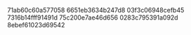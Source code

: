 71ab60c60a577058
6651eb3634b247d8
03f3c06948cefb45
7316b14fff91491d
75c200e7ae46d656
0283c795391a092d
8ebef61023d69542
